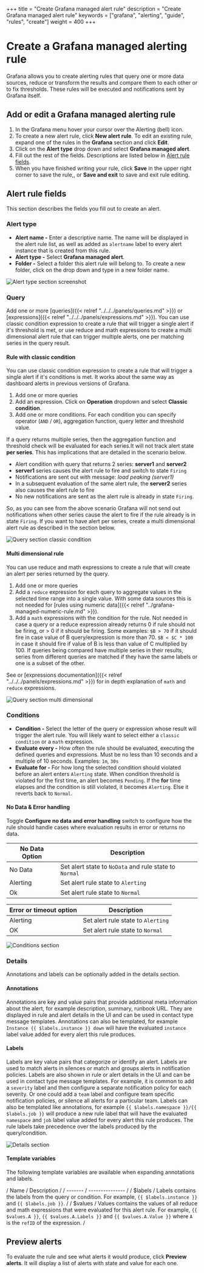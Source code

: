 +++
title = "Create Grafana managed alert rule"
description = "Create Grafana managed alert rule"
keywords = ["grafana", "alerting", "guide", "rules", "create"]
weight = 400
+++

# Create a Grafana managed alerting rule

Grafana allows you to create alerting rules that query one or more data sources, reduce or transform the results and compare them to each other or to fix thresholds. These rules will be executed and notifications sent by Grafana itself. 

## Add or edit a Grafana managed alerting rule

1. In the Grafana menu hover your cursor over the Alerting (bell) icon.
1. To create a new alert rule, click **New alert rule**. To edit an existing rule, expand one of the rules in the **Grafana** section and click **Edit**.
1. Click on the **Alert type** drop down and select **Grafana managed alert**.
1. Fill out the rest of the fields. Descriptions are listed below in [Alert rule fields](#alert-rule-fields).
1. When you have finished writing your rule, click **Save** in the upper right corner to save the rule,, or **Save and exit** to save and exit rule editing.

## Alert rule fields

This section describes the fields you fill out to create an alert.

### Alert type

  - **Alert name -** Enter a descriptive name. The name will be displayed in the alert rule list, as well as added as `alertname` label to every alert instance that is created from this rule.
  - **Alert type -** Select **Grafana managed alert**.
  - **Folder -** Select a folder this alert rule will belong to. To create a new folder, click on the drop down and type in a new folder name.

![Alert type section screenshot](/static/img/docs/alerting/unified/rule-edit-grafana-alert-type-8-0.png 'Alert type section screenshot')

### Query

Add one or more [queries]({{< relref "../../../panels/queries.md" >}}) or [expressions]({{< relref "../../../panels/expressions.md" >}}). You can use classic condition expression to create a rule that will trigger a single alert if it's threshold is met, or use reduce and math expressions to create a multi dimensional alert rule that can trigger multiple alerts, one per matching series in the query result. 

#### Rule with classic condition

You can use classic condition expression to create a rule that will trigger a single alert if it's conditions is met. It works about the same way as dashboard alerts in previous versions of Grafana.

1. Add one or more queries
1. Add an expression. Click on **Operation** dropdown and select **Classic condition**.
1. Add one or more conditions. For each condition you can specify operator (`AND` / `OR`), aggregation function, query letter and threshold value.

If a query returns multiple series, then the aggregation function and threshold check will be evaluated for each series.It will not track alert state **per series**. This has implications that are detailed in the scenario below. 

- Alert condition with query that returns 2 series: **server1** and **server2**
- **server1** series causes the alert rule to fire and switch to state `Firing`
- Notifications are sent out with message: _load peaking (server1)_
- In a subsequent evaluation of the same alert rule, the **server2** series also causes the alert rule to fire
- No new notifications are sent as the alert rule is already in state `Firing`.

So, as you can see from the above scenario Grafana will not send out notifications when other series cause the alert to fire if the rule already is in state `Firing`. If you want to have alert per series, create a multi dimensional alert rule as described in the section below.

![Query section classic condition](/static/img/docs/alerting/unified/rule-edit-classic-8-0.png 'Query section classic condition screenshot')

#### Multi dimensional rule

You can use reduce and math expressions to create a rule that will create an alert per series returned by the query.

1. Add one or more queries
2. Add a `reduce` expression for each query to aggregate values in the selected time range into a single value. With some data sources this is not needed for [rules using numeric data]({{< relref "../grafana-managed-numeric-rule.md" >}}).
3. Add a `math` expressions with the condition for the rule. Not needed in case a query or a reduce expression already returns 0 if rule should not be firing, or > 0 if it should be firing. Some examples: `$B > 70` if it should fire in case value of B query/expression is more than 70. `$B < $C * 100` in case it should fire if value of B is less than value of C multiplied by 100. If queries being compared have multiple series in their results, series from different queries are matched if they have the same labels or one is a subset of the other.

See or [expressions documentation]({{< relref "../../../panels/expressions.md" >}}) for in depth explanation of `math` and `reduce` expressions.

![Query section multi dimensional](/static/img/docs/alerting/unified/rule-edit-multi-8-0.png 'Query section multi dimensional screenshot')

### Conditions

  - **Condition -** Select the letter of the query or expression whose result will trigger the alert rule. You will likely want to select either a `classic condition` or a `math` expression.
  - **Evaluate every -** How often the rule should be evaluated, executing the defined queries and expressions. Must be no less than 10 seconds and a multiple of 10 seconds. Examples: `1m`, `30s`
  - **Evaluate for -** For how long the selected condition should violated before an alert enters `Alerting` state. When condition threshold is violated for the first time, an alert becomes `Pending`. If the **for** time elapses and the condition is still violated, it becomes `Alerting`. Else it reverts back to `Normal`. 

#### No Data & Error handling
 
 Toggle **Configure no data and error handling** switch to configure how the rule should handle cases where evaluation results in error or returns no data.

| No Data Option  | Description                                                                                |
| --------------- | ------------------------------------------------------------------------------------------ |
| No Data         | Set alert state to `NoData` and rule state to `Normal`                                     |
| Alerting        | Set alert rule state to `Alerting`                                                         |
| Ok              | Set alert rule state to `Normal`                                                           |


| Error or timeout option | Description                                         |
| ----------------------- | --------------------------------------------------- |
| Alerting                | Set alert rule state to `Alerting`                  |
| OK                      | Set alert rule state to `Normal`                    |

![Conditions section](/static/img/docs/alerting/unified/rule-edit-grafana-conditions-8-0.png 'Conditions section screenshot')

### Details

Annotations and labels can be optionally added in the details section.

#### Annotations

Annotations are key and value pairs that provide additional meta information about the alert, for example description, summary, runbook URL. They are displayed in rule and alert details in the UI and can be used in contact type message templates. Annotations can also be templated, for example `Instance {{ $labels.instance }} down` will have the evaluated `instance` label value added for every alert this rule produces. 

#### Labels

Labels are key value pairs that categorize or identify an alert. Labels are  used to match alerts in silences or match and groups alerts in notification policies. Labels are also shown in rule or alert details in the UI and can be used in contact type message templates. For example, it is common to add a `severity` label and then configure a separate notification policy for each severity. Or one could add a `team` label and configure team specific notification policies, or silence all alerts for a particular team. Labels can also be templated like annotations, for example `{{ $labels.namespace }}/{{ $labels.job }}` will produce a new rule label that will have the evaluated `namespace` and `job` label value added for every alert this rule produces. The rule labels take precedence over the labels produced by the query/condition.

![Details section](/static/img/docs/alerting/unified/rule-edit-details-8-0.png 'Details section screenshot')

#### Template variables

The following template variables are available when expanding annotations and labels.

/ Name    / Description     /
/ ------- / --------------- /
/ $labels / Labels contains the labels from the query or condition. For example, `{{ $labels.instance }}` and `{{ $labels.job }}`. /
/ $values / Values contains the values of all reduce and math expressions that were evaluated for this alert rule. For example, `{{ $values.A }}`, `{{ $values.A.Labels }}` and `{{ $values.A.Value }}` where `A` is the `refID` of the expression. /

## Preview alerts

To evaluate the rule and see what alerts it would produce, click **Preview alerts**. It will display a list of alerts with state and value for each one.
